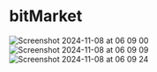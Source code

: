 # bitMarket

![Screenshot 2024-11-08 at 06 09 00](https://github.com/user-attachments/assets/51891382-468f-42e9-9c07-43dda08f5295)
![Screenshot 2024-11-08 at 06 09 09](https://github.com/user-attachments/assets/c0974cd9-e6b1-4a0f-a39f-628b1faa4e2d)
![Screenshot 2024-11-08 at 06 09 24](https://github.com/user-attachments/assets/c6923904-941b-4a73-9d1d-d83809451090)
